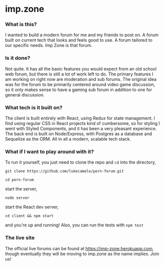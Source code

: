# imp.zone

### What is this?
I wanted to build a modern forum for me and my friends to post on. A forum built on current tech that looks and feels good to use. A forum tailored to our specific needs. Imp Zone is that forum.

### Is it done?
Not quite. It has all the basic features you would expect from an old school web forum, but there is still a lot of work left to do. The primary features I am working on right now are moderation and sub forums. The original idea was for the forum to be primarily centered around video game discussion, so it only makes sense to have a gaming sub forum in addition to one for general discussion.
### What tech is it built on?
The client is built entirely with React, using Redux for state management. I find using regular CSS in React projects kind of cumbersome, so for styling I went with Styled Components, and it has been a very pleasant experience. The back end is built on Node/Express, with Postgres as a database and Sequelize as the ORM. All in all a modern, scalable tech stack.
### What if I want to play around with it?
To run it yourself, you just need to clone the repo and `cd` into the directory,

`git clone https://github.com/lukecamelo/pern-forum.git`

`cd pern-forum`

start the server,

`node server`

start the React dev server,

`cd client && npm start`

and you're up and running! Also, you can run the tests with `npm test`

### The live site
The official live forums can be found at https://imp-zone.herokuapp.com, though eventually they will be moving to imp.zone as the name implies. Join us!
